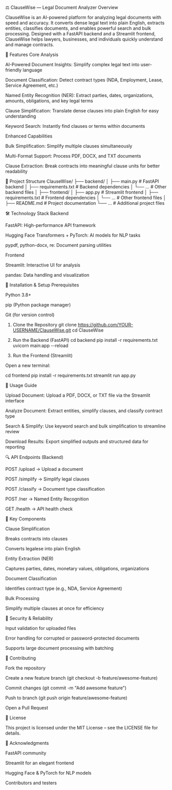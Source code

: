⚖️ ClauseWise — Legal Document Analyzer
Overview

ClauseWise is an AI-powered platform for analyzing legal documents with speed and accuracy. It converts dense legal text into plain English, extracts entities, classifies documents, and enables powerful search and bulk processing. Designed with a FastAPI backend and a Streamlit frontend, ClauseWise helps lawyers, businesses, and individuals quickly understand and manage contracts.

🚀 Features
Core Analysis

AI-Powered Document Insights: Simplify complex legal text into user-friendly language

Document Classification: Detect contract types (NDA, Employment, Lease, Service Agreement, etc.)

Named Entity Recognition (NER): Extract parties, dates, organizations, amounts, obligations, and key legal terms

Clause Simplification: Translate dense clauses into plain English for easy understanding

Keyword Search: Instantly find clauses or terms within documents

Enhanced Capabilities

Bulk Simplification: Simplify multiple clauses simultaneously

Multi-Format Support: Process PDF, DOCX, and TXT documents

Clause Extraction: Break contracts into meaningful clause units for better readability

📁 Project Structure
ClauseWise/
├── backend/
│   ├── main.py              # FastAPI backend
│   ├── requirements.txt     # Backend dependencies
│   └── ...                  # Other backend files
│
├── frontend/
│   ├── app.py               # Streamlit frontend
│   ├── requirements.txt     # Frontend dependencies
│   └── ...                  # Other frontend files
│
├── README.md                # Project documentation
└── ...                      # Additional project files

🛠️ Technology Stack
Backend

FastAPI: High-performance API framework

Hugging Face Transformers + PyTorch: AI models for NLP tasks

pypdf, python-docx, re: Document parsing utilities

Frontend

Streamlit: Interactive UI for analysis

pandas: Data handling and visualization

🔧 Installation & Setup
Prerequisites

Python 3.8+

pip (Python package manager)

Git (for version control)

1. Clone the Repository
git clone https://github.com/YOUR-USERNAME/ClauseWise.git
cd ClauseWise

2. Run the Backend (FastAPI)
cd backend
pip install -r requirements.txt
uvicorn main:app --reload

3. Run the Frontend (Streamlit)

Open a new terminal:

cd frontend
pip install -r requirements.txt
streamlit run app.py

📖 Usage Guide

Upload Document: Upload a PDF, DOCX, or TXT file via the Streamlit interface

Analyze Document: Extract entities, simplify clauses, and classify contract type

Search & Simplify: Use keyword search and bulk simplification to streamline review

Download Results: Export simplified outputs and structured data for reporting

🔍 API Endpoints (Backend)

POST /upload → Upload a document

POST /simplify → Simplify legal clauses

POST /classify → Document type classification

POST /ner → Named Entity Recognition

GET /health → API health check

🎯 Key Components

Clause Simplification

Breaks contracts into clauses

Converts legalese into plain English

Entity Extraction (NER)

Captures parties, dates, monetary values, obligations, organizations

Document Classification

Identifies contract type (e.g., NDA, Service Agreement)

Bulk Processing

Simplify multiple clauses at once for efficiency

🔐 Security & Reliability

Input validation for uploaded files

Error handling for corrupted or password-protected documents

Supports large document processing with batching

🤝 Contributing

Fork the repository

Create a new feature branch (git checkout -b feature/awesome-feature)

Commit changes (git commit -m "Add awesome feature")

Push to branch (git push origin feature/awesome-feature)

Open a Pull Request

📄 License

This project is licensed under the MIT License – see the LICENSE file for details.

🙏 Acknowledgments

FastAPI community

Streamlit for an elegant frontend

Hugging Face & PyTorch for NLP models

Contributors and testers
